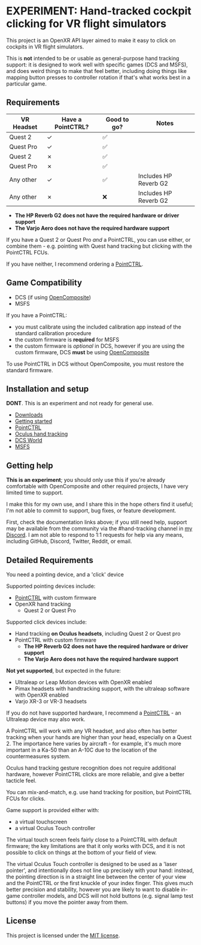 # EXPERIMENT: Hand-tracked cockpit clicking for VR flight simulators

This project is an OpenXR API layer aimed to make it easy to click on cockpits in VR flight simulators.

This is **not** intended to be or usable as general-purpose hand tracking support: it is designed to work well with specific games (DCS and MSFS), and does weird things to make that feel better, including doing things like mapping button presses to controller rotation if that's what works best in a particular game.

## Requirements

| VR Headset   | Have a PointCTRL? | Good to go? | Notes |
|--------------|-------------------|-------------|-------|
| Quest 2      | ✓                  | ✅ | |
| Quest Pro    | ✓                  | ✅ | |
| Quest 2      | ✗                 | ✅ | |
| Quest Pro    | ✗                 | ✅ | |
| Any other    | ✓                 | ✅ | Includes HP Reverb G2 |
| Any other    | ✗                 | ❌ | Includes HP Reverb G2 |

- **The HP Reverb G2 does not have the required hardware or driver support**
- **The Varjo Aero does not have the required hardware support**

If you have a Quest 2 or Quest Pro *and* a PointCTRL, you can use either, or combine them - e.g. pointing with Quest hand tracking but clicking with the PointCTRL FCUs.

If you have neither, I recommend ordering a [PointCTRL].

## Game Compatibility

- DCS (if using [OpenComposite])
- MSFS

If you have a PointCTRL:
- you must calibrate using the included calibration app instead of the standard calibration procedure
- the custom firmware is **required** for MSFS
- the custom firmware is *optional* in DCS, however if you are using the custom firmware, DCS **must** be using [OpenComposite]

To use PointCTRL in DCS without OpenComposite, you must restore the standard firmware.

## Installation and setup

**DONT**. This is an experiment and not ready for general use.

- [Downloads](https://github.com/fredemmott/hand-tracked-cockpit-clicking/releases/latest)
- [Getting started](docs/getting%20started.md)
- [PointCTRL](docs/pointctrl/README.md)
- [Oculus hand tracking](docs/oculus-hand-tracking/README.md)
- [DCS World](docs/dcs-world/README.md)
- [MSFS](docs/msfs/README.md)

## Getting help

**This is an experiment**; you should only use this if you're already comfortable with OpenComposite and other required projects, I have very limited time to support.

I make this for my own use, and I share this in the hope others find it useful; I'm not able to commit to support, bug fixes, or feature development.

First, check the documentation links above; if you still need help, support may be available from the community via the #hand-tracking channel in [my Discord]. I am not able to respond to 1:1 requests for help via any means, including GitHub, Discord, Twitter, Reddit, or email.

## Detailed Requirements

You need a pointing device, and a 'click' device

Supported pointing devices include:
- [PointCTRL] with custom firmware
- OpenXR hand tracking
  - Quest 2 or Quest Pro

Supported click devices include:
- Hand tracking **on Oculus headsets**, including Quest 2 or Quest pro
- PointCTRL with custom firmware
  - **The HP Reverb G2 does not have the required hardware or driver support**
  - **The Varjo Aero does not have the required hardware support**

**Not yet supported**, but expected in the future:
  - Ultraleap or Leap Motion devices with OpenXR enabled
  - Pimax headsets with handtracking support, with the ultraleap software with OpenXR enabled
  - Varjo XR-3 or VR-3 headsets

If you do not have supported hardware, I recommend a [PointCTRL] - an Ultraleap device may also work.

A PointCTRL will work with any VR headset, and also often has better tracking when your hands are higher than your head, especially on a Quest 2. The importance here varies by aircraft - for example, it's much more important in a Ka-50 than an A-10C due to the location of the countermeasures system.

Oculus hand tracking gesture recognition does not require additional hardware, however PointCTRL clicks are more reliable, and give a better tacticle feel.

You can mix-and-match, e.g. use hand tracking for position, but PointCTRL FCUs for clicks.

Game support is provided either with:
- a virtual touchscreen
- a virtual Oculus Touch controller

The virtual touch screen feels fairly close to a PointCTRL with default firmware; the key limitations are that it only works with DCS, and it is not possible to click on things at the bottom of your field of view.

The virtual Oculus Touch controller is designed to be used as a 'laser pointer', and intentionally does not line up precisely with your hand: instead, the pointing direction is in a straight line between the center of your view and the PointCTRL or the first knuckle of your index finger. This gives much better precision and stability, however you are likely to want to disable in-game controller models, and DCS will not hold buttons (e.g. signal lamp test buttons) if you move the pointer away from them.

## License

This project is licensed under the [MIT license].

[OpenComposite]: https://gitlab.com/znixian/OpenOVR/-/tree/openxr#downloading-and-installation
[`XR_FB_hand_tracking_aim`]: https://registry.khronos.org/OpenXR/specs/1.0/html/xrspec.html#XR_FB_hand_tracking_aim
[`XR_EXT_hand_tracking`]: https://registry.khronos.org/OpenXR/specs/1.0/html/xrspec.html#XR_EXT_hand_tracking
[MIT license]: LICENSE
[PointCTRL]: https://pointctrl.com/
[my Discord]: https://go.fredemmott.com/discord
